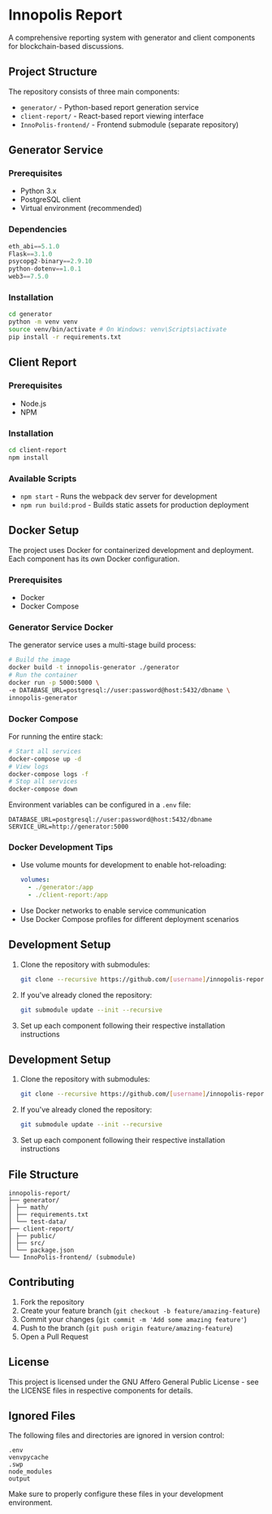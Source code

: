 # Innopolis Report

A comprehensive reporting system with generator and client components for blockchain-based discussions.

## Project Structure

The repository consists of three main components:

- `generator/` - Python-based report generation service
- `client-report/` - React-based report viewing interface
- `InnoPolis-frontend/` - Frontend submodule (separate repository)

## Generator Service

### Prerequisites

- Python 3.x
- PostgreSQL client
- Virtual environment (recommended)

### Dependencies
```python
eth_abi==5.1.0
Flask==3.1.0
psycopg2-binary==2.9.10
python-dotenv==1.0.1
web3==7.5.0
```

### Installation
```bash
cd generator
python -m venv venv
source venv/bin/activate # On Windows: venv\Scripts\activate
pip install -r requirements.txt
```

## Client Report

### Prerequisites

- Node.js
- NPM

### Installation
```bash
cd client-report
npm install
```

### Available Scripts

- `npm start` - Runs the webpack dev server for development
- `npm run build:prod` - Builds static assets for production deployment

## Docker Setup

The project uses Docker for containerized development and deployment. Each component has its own Docker configuration.

### Prerequisites

- Docker
- Docker Compose

### Generator Service Docker

The generator service uses a multi-stage build process:

```bash
# Build the image
docker build -t innopolis-generator ./generator
# Run the container
docker run -p 5000:5000 \
-e DATABASE_URL=postgresql://user:password@host:5432/dbname \
innopolis-generator
```


### Docker Compose

For running the entire stack:
```bash
# Start all services
docker-compose up -d
# View logs
docker-compose logs -f
# Stop all services
docker-compose down
```

Environment variables can be configured in a `.env` file:
```text
DATABASE_URL=postgresql://user:password@host:5432/dbname
SERVICE_URL=http://generator:5000
```

### Docker Development Tips

- Use volume mounts for development to enable hot-reloading:
  ```yaml
  volumes:
    - ./generator:/app
    - ./client-report:/app
  ```
- Use Docker networks to enable service communication
- Use Docker Compose profiles for different deployment scenarios

## Development Setup

1. Clone the repository with submodules:
   ```bash
   git clone --recursive https://github.com/[username]/innopolis-report.git
   ```

2. If you've already cloned the repository:
   ```bash
   git submodule update --init --recursive
   ```

3. Set up each component following their respective installation instructions


## Development Setup

1. Clone the repository with submodules:
   ```bash
   git clone --recursive https://github.com/[username]/innopolis-report.git
   ```

2. If you've already cloned the repository:
   ```bash
   git submodule update --init --recursive
   ```

3. Set up each component following their respective installation instructions

## File Structure
```
innopolis-report/
├── generator/
│ ├── math/
│ ├── requirements.txt
│ └── test-data/
├── client-report/
│ ├── public/
│ ├── src/
│ └── package.json
└── InnoPolis-frontend/ (submodule)
```

## Contributing

1. Fork the repository
2. Create your feature branch (`git checkout -b feature/amazing-feature`)
3. Commit your changes (`git commit -m 'Add some amazing feature'`)
4. Push to the branch (`git push origin feature/amazing-feature`)
5. Open a Pull Request

## License

This project is licensed under the GNU Affero General Public License - see the LICENSE files in respective components for details.

## Ignored Files

The following files and directories are ignored in version control:
```
.env
venvpycache
.swp
node_modules
output
```

Make sure to properly configure these files in your development environment.
